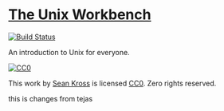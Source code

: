 # [The Unix Workbench](http://seankross.com/the-unix-workbench/)

[![Build Status](https://travis-ci.org/seankross/the-unix-workbench.svg?branch=master)](https://travis-ci.org/seankross/the-unix-workbench)

An introduction to Unix for everyone.

[![CC0](https://licensebuttons.net/p/zero/1.0/88x31.png)](https://creativecommons.org/publicdomain/zero/1.0/)

This work by [Sean Kross](http://seankross.com) is licensed
[CC0](https://creativecommons.org/publicdomain/zero/1.0/). Zero rights reserved.


this is changes from tejas
